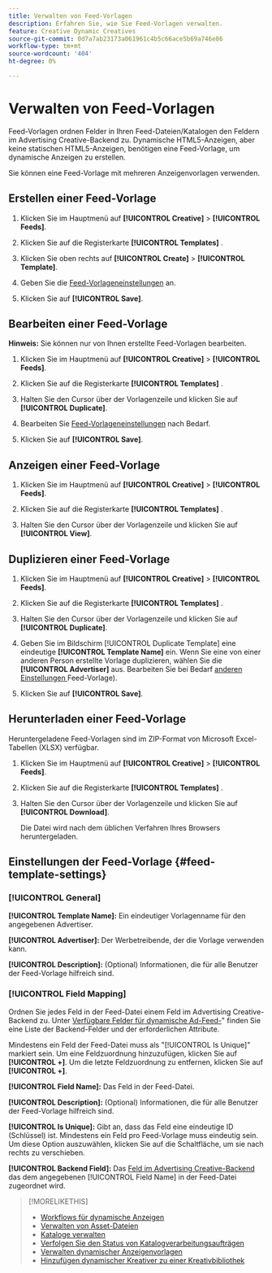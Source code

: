 ```yaml
---
title: Verwalten von Feed-Vorlagen
description: Erfahren Sie, wie Sie Feed-Vorlagen verwalten.
feature: Creative Dynamic Creatives
source-git-commit: 0d7a7ab23173a061961c4b5c66ace5b69a746e86
workflow-type: tm+mt
source-wordcount: '404'
ht-degree: 0%

---
```


# Verwalten von Feed-Vorlagen

<!-- I have a "Retail" feed template that was created by rkarthik@adobe. Ask product if this is available to all clients or just internal.  -->

<!-- We have a finite set of supported fields on the backend. I need to include that info in an appendix. -->

Feed-Vorlagen ordnen Felder in Ihren Feed-Dateien/Katalogen den Feldern im Advertising Creative-Backend zu. Dynamische HTML5-Anzeigen, aber keine statischen HTML5-Anzeigen, benötigen eine Feed-Vorlage, um dynamische Anzeigen zu erstellen.

Sie können eine Feed-Vorlage mit mehreren Anzeigenvorlagen verwenden.

## Erstellen einer Feed-Vorlage

1. Klicken Sie im Hauptmenü auf **[!UICONTROL Creative]** > **[!UICONTROL Feeds]**.

1. Klicken Sie auf die Registerkarte **[!UICONTROL Templates]** .

1. Klicken Sie oben rechts auf **[!UICONTROL Create]** > **[!UICONTROL Template]**.

1. Geben Sie die [Feed-Vorlageneinstellungen](#feed-template-settings) an.

1. Klicken Sie auf **[!UICONTROL Save]**.

## Bearbeiten einer Feed-Vorlage

**Hinweis:** Sie können nur von Ihnen erstellte Feed-Vorlagen bearbeiten.

1. Klicken Sie im Hauptmenü auf **[!UICONTROL Creative]** > **[!UICONTROL Feeds]**.

1. Klicken Sie auf die Registerkarte **[!UICONTROL Templates]** .

1. Halten Sie den Cursor über der Vorlagenzeile und klicken Sie auf **[!UICONTROL Duplicate]**.

1. Bearbeiten Sie [Feed-Vorlageneinstellungen](#feed-template-settings) nach Bedarf.

1. Klicken Sie auf **[!UICONTROL Save]**.

## Anzeigen einer Feed-Vorlage

1. Klicken Sie im Hauptmenü auf **[!UICONTROL Creative]** > **[!UICONTROL Feeds]**.

1. Klicken Sie auf die Registerkarte **[!UICONTROL Templates]** .

1. Halten Sie den Cursor über der Vorlagenzeile und klicken Sie auf **[!UICONTROL View]**.

## Duplizieren einer Feed-Vorlage

1. Klicken Sie im Hauptmenü auf **[!UICONTROL Creative]** > **[!UICONTROL Feeds]**.

1. Klicken Sie auf die Registerkarte **[!UICONTROL Templates]** .

1. Halten Sie den Cursor über der Vorlagenzeile und klicken Sie auf **[!UICONTROL Duplicate]**.

1. Geben Sie im Bildschirm [!UICONTROL Duplicate Template] eine eindeutige **[!UICONTROL Template Name]** ein. Wenn Sie eine von einer anderen Person erstellte Vorlage duplizieren, wählen Sie die **[!UICONTROL Advertiser]** aus. Bearbeiten Sie bei Bedarf [ anderen Einstellungen ](#feed-template-settings)Feed-Vorlage).

1. Klicken Sie auf **[!UICONTROL Save]**.

## Herunterladen einer Feed-Vorlage

Heruntergeladene Feed-Vorlagen sind im ZIP-Format von Microsoft Excel-Tabellen (XLSX) verfügbar.

1. Klicken Sie im Hauptmenü auf **[!UICONTROL Creative]** > **[!UICONTROL Feeds]**.

1. Klicken Sie auf die Registerkarte **[!UICONTROL Templates]** .

1. Halten Sie den Cursor über der Vorlagenzeile und klicken Sie auf **[!UICONTROL Download]**.

   Die Datei wird nach dem üblichen Verfahren Ihres Browsers heruntergeladen.

## Einstellungen der Feed-Vorlage {#feed-template-settings}

### [!UICONTROL General]

**[!UICONTROL Template Name]:** Ein eindeutiger Vorlagenname für den angegebenen Advertiser.

**[!UICONTROL Advertiser]:** Der Werbetreibende, der die Vorlage verwenden kann.

**[!UICONTROL Description]:** (Optional) Informationen, die für alle Benutzer der Feed-Vorlage hilfreich sind.

### [!UICONTROL Field Mapping]

Ordnen Sie jedes Feld in der Feed-Datei einem Feld im Advertising Creative-Backend zu. Unter [Verfügbare Felder für dynamische Ad-Feed-](/help/creative/appendix-available-feed-fields.md)&quot; finden Sie eine Liste der Backend-Felder und der erforderlichen Attribute.<!-- Check w/product: What is displayed where in the UI/reports and published ads? -->

Mindestens ein Feld der Feed-Datei muss als &quot;[!UICONTROL Is Unique]&quot; markiert sein. Um eine Feldzuordnung hinzuzufügen, klicken Sie auf **[!UICONTROL +]**. Um die letzte Feldzuordnung zu entfernen, klicken Sie auf **[!UICONTROL +]**.

**[!UICONTROL Field Name]:** Das Feld in der Feed-Datei.

**[!UICONTROL Description]:** (Optional) Informationen, die für alle Benutzer der Feed-Vorlage hilfreich sind.

**[!UICONTROL Is Unique]:** Gibt an, dass das Feld eine eindeutige ID (Schlüssel) ist. Mindestens ein Feld pro Feed-Vorlage muss eindeutig sein. Um diese Option auszuwählen, klicken Sie auf die Schaltfläche, um sie nach rechts zu verschieben.<!-- **Note: The unique identifier is different from the feed "trigger" in experience settings. -->

**[!UICONTROL Backend Field]:** Das [Feld im Advertising Creative-Backend](/help/creative/appendix-available-feed-fields.md) das dem angegebenen [!UICONTROL Field Name] in der Feed-Datei zugeordnet wird.

>[!MORELIKETHIS]
>
>* [Workflows für dynamische Anzeigen](/help/creative/introduction/workflow-dynamic-ads.md)
>* [Verwalten von Asset-Dateien](/help/creative/feeds/asset-manage.md)
>* [Kataloge verwalten](/help/creative/feeds/catalog-manage.md)
>* [Verfolgen Sie den Status von Katalogverarbeitungsaufträgen](/help/creative/feeds/job-status-track.md)
>* [Verwalten dynamischer Anzeigenvorlagen](/help/creative/ad-templates/ad-template-manage.md)
>* [Hinzufügen dynamischer Kreativer zu einer Kreativbibliothek](/help/creative/creative-libraries/creative-add-dynamic.md)
